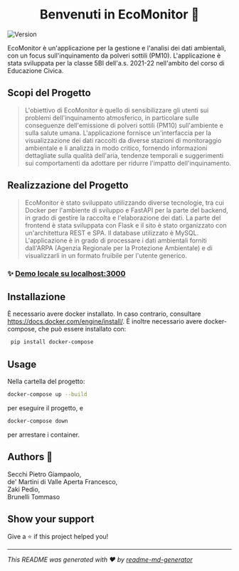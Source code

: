 <h1 align="center">Benvenuti in EcoMonitor 👋</h1>
<p>
  <img alt="Version" src="https://img.shields.io/badge/version-development-blue.svg?cacheSeconds=2592000" />
</p>

EcoMonitor è un'applicazione per la gestione e l'analisi dei dati ambientali, con un focus sull'inquinamento da polveri sottili (PM10). L'applicazione è stata sviluppata per la classe 5BI dell'a.s. 2021-22 nell'ambito del corso di Educazione Civica.

## Scopi del Progetto
> L'obiettivo di EcoMonitor è quello di sensibilizzare gli utenti sui problemi dell'inquinamento atmosferico, in particolare sulle conseguenze dell'emissione di polveri sottili (PM10) sull'ambiente e sulla salute umana. L'applicazione fornisce un'interfaccia per la visualizzazione dei dati raccolti da diverse stazioni di monitoraggio ambientale e li analizza in modo critico, fornendo informazioni dettagliate sulla qualità dell'aria, tendenze temporali e suggerimenti sui comportamenti da adottare per ridurre l'impatto dell'inquinamento.

## Realizzazione del Progetto
> EcoMonitor è stato sviluppato utilizzando diverse tecnologie, tra cui Docker per l'ambiente di sviluppo e FastAPI per la parte del backend, in grado di gestire la raccolta e l'elaborazione dei dati. La parte del frontend è stata sviluppata con Flask e il sito è stato organizzato con un'architettura REST e SPA. Il database utilizzato è MySQL. L'applicazione è in grado di processare i dati ambientali forniti dall'ARPA (Agenzia Regionale per la Protezione Ambientale) e di visualizzarli in un formato fruibile per l'utente generico.

### ✨ [Demo locale su localhost:3000](localhost:3000)

## Installazione

È necessario avere docker installato. In caso contrario, consultare https://docs.docker.com/engine/install/.
È inoltre necessario avere docker-compose, che può essere installato con:

```sh
 pip install docker-compose
```

## Usage

Nella cartella del progetto:

```sh
docker-compose up --build
```

per eseguire il progetto, e

```sh
docker-compose down
```

per arrestare i container.

## Authors 👤

Secchi Pietro Giampaolo,  
de' Martini di Valle Aperta Francesco,  
Zaki Pedio,   
Brunelli Tommaso

## Show your support

Give a ⭐️ if this project helped you!

---

_This README was generated with ❤️ by [readme-md-generator](https://github.com/kefranabg/readme-md-generator)_
